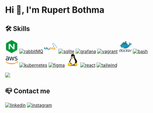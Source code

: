 
<h1>Hi 👋, I'm Rupert Bothma</h1>

<h2>🛠 Skills</h2>
<p>

<a target="_blank" href="https://www.nginx.com" target="_blank" style="display: inline-block;">
<img src="https://raw.githubusercontent.com/devicons/devicon/master/icons/nginx/nginx-original.svg" alt="nginx" width="42" height="42" />
</a>


<a target="_blank" href="https://www.rabbitmq.com" target="_blank" style="display: inline-block;">
<img src="https://www.vectorlogo.zone/logos/rabbitmq/rabbitmq-icon.svg" alt="rabbitMQ" width="42" height="42" />
</a>


<a target="_blank" href="https://www.mysql.com/" target="_blank" style="display: inline-block;">
<img src="https://raw.githubusercontent.com/devicons/devicon/master/icons/mysql/mysql-original-wordmark.svg" alt="mysql" width="42" height="42" />
</a>


<a target="_blank" href="https://www.sqlite.org/" target="_blank" style="display: inline-block;">
<img src="https://www.vectorlogo.zone/logos/sqlite/sqlite-icon.svg" alt="sqlite" width="42" height="42" />
</a>


<a target="_blank" href="https://grafana.com" target="_blank" style="display: inline-block;">
<img src="https://www.vectorlogo.zone/logos/grafana/grafana-icon.svg" alt="grafana" width="42" height="42" />
</a>


<a target="_blank" href="https://www.vagrantup.com/" target="_blank" style="display: inline-block;">
<img src="https://www.vectorlogo.zone/logos/vagrantup/vagrantup-icon.svg" alt="vagrant" width="42" height="42" />
</a>


<a target="_blank" href="https://www.docker.com/" target="_blank" style="display: inline-block;">
<img src="https://raw.githubusercontent.com/devicons/devicon/master/icons/docker/docker-original-wordmark.svg" alt="docker" width="42" height="42" />
</a>


<a target="_blank" href="https://www.gnu.org/software/bash/" target="_blank" style="display: inline-block;">
<img src="https://www.vectorlogo.zone/logos/gnu_bash/gnu_bash-icon.svg" alt="bash" width="42" height="42" />
</a>


<a target="_blank" href="https://aws.amazon.com" target="_blank" style="display: inline-block;">
<img src="https://raw.githubusercontent.com/devicons/devicon/master/icons/amazonwebservices/amazonwebservices-original-wordmark.svg" alt="aws" width="42" height="42" />
</a>


<a target="_blank" href="https://kubernetes.io" target="_blank" style="display: inline-block;">
<img src="https://www.vectorlogo.zone/logos/kubernetes/kubernetes-icon.svg" alt="kubernetes" width="42" height="42" />
</a>


<a target="_blank" href="https://www.figma.com/" target="_blank" style="display: inline-block;">
<img src="https://www.vectorlogo.zone/logos/figma/figma-icon.svg" alt="figma" width="42" height="42" />
</a>


<a target="_blank" href="https://www.linux.org/" target="_blank" style="display: inline-block;">
<img src="https://raw.githubusercontent.com/devicons/devicon/master/icons/linux/linux-original.svg" alt="linux" width="42" height="42" />
</a>


<a target="_blank" href="https://reactjs.org/" target="_blank" style="display: inline-block;">
<img src="https://raw.githubusercontent.com/danielcranney/readme-generator/main/public/icons/skills/react-colored.svg" alt="react" width="42" height="42" />
</a>


<a target="_blank" href="https://tailwindcss.com/" target="_blank" style="display: inline-block;">
<img src="https://raw.githubusercontent.com/danielcranney/readme-generator/main/public/icons/skills/tailwindcss-colored.svg" alt="tailwind" width="42" height="42" />
</a>


</p>

<a href="https://github.com/RupertBothma" target="_blank">
<img height="200" align="center" src="https://github-readme-stats-one-mu-82.vercel.app/api/top-langs/?username=RupertBothma&layout=compact&langs_count=8&bg_color=ffffff#gh-light-mode-only" />
</a>

<h2>📪 Contact me</h2>
<p>
<a target="_blank" href="https://www.linkedin.com/in/rupertbothma/" target="_blank" style="display: inline-block;">
<img src="https://img.shields.io/badge/linkedin-logo?style=for-the-badge&logo=linkedin&logoColor=white&color=%230a77b6" alt="linkedin" />
</a>

<a target="_blank" href="https://www.instagram.com/ruperdes/" target="_blank" style="display: inline-block;">
<img src="https://img.shields.io/badge/instagram-logo?style=for-the-badge&logo=instagram&logoColor=white&color=%23F35369" alt="instagram" />
</a>

</p>
